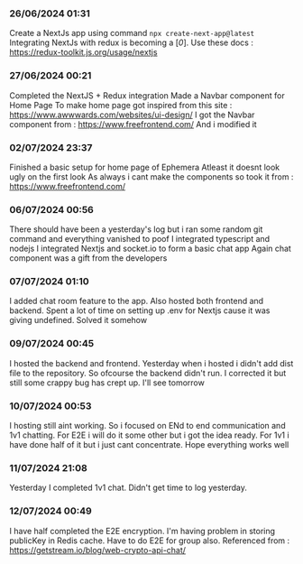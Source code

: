 ### 26/06/2024 01:31

Create a NextJs app using command
`npx create-next-app@latest`
Integrating NextJs with redux is becoming a [*0*].
Use these docs : https://redux-toolkit.js.org/usage/nextjs

### 27/06/2024 00:21

Completed the NextJS + Redux integration
Made a Navbar component for Home Page
To make home page got inspired from this site : https://www.awwwards.com/websites/ui-design/
I got the Navbar component from : https://www.freefrontend.com/
And i modified it

### 02/07/2024 23:37

Finished a basic setup for home page of Ephemera
Atleast it doesnt look ugly on the first look
As always i cant make the components so took it from : https://www.freefrontend.com/

### 06/07/2024 00:56

There should have been a yesterday's log but i ran some random git command and everything vanished to poof
I integrated typescript and nodejs
I integrated Nextjs and socket.io to form a basic chat app
Again chat component was a gift from the developers

### 07/07/2024 01:10

I added chat room feature to the app.
Also hosted both frontend and backend.
Spent a lot of time on setting up .env for Nextjs cause it was giving undefined. Solved it somehow

### 09/07/2024 00:45

I hosted the backend and frontend.
Yesterday when i hosted i didn't add dist file to the repository. So ofcourse the backend didn't run.
I corrected it but still some crappy bug has crept up.
I'll see tomorrow

### 10/07/2024 00:53

I hosting still aint working. So i focused on ENd to end communication and 1v1 chatting.
For E2E i will do it some other but i got the idea ready.
For 1v1 i have done half of it but i just cant concentrate.
Hope everything works well

### 11/07/2024 21:08

Yesterday I completed 1v1 chat. Didn't get time to log yesterday.

### 12/07/2024 00:49

I have half completed the E2E encryption. I'm having problem in storing publicKey in Redis cache.
Have to do E2E for group also.
Referenced from : https://getstream.io/blog/web-crypto-api-chat/
